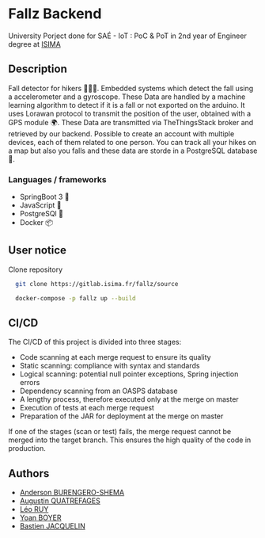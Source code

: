 # Fallz Backend

University Porject done for SAÉ - IoT : PoC & PoT in 2nd year of Engineer degree at [ISIMA](https://www.isima.fr/)

## Description

Fall detector for hikers 🚶🏼‍♂️. Embedded systems which detect the fall using a accelerometer and a gyroscope. These Data are handled by a machine learning algorithm to detect if it is a fall or not exported on the arduino.
It uses Lorawan protocol to transmit the position of the user, obtained with a GPS module 🌍. These Data are transmitted via TheThingsStack broker and retrieved by our backend. Possible to create an account with multiple devices, each of them related to one person. You can track all your hikes on a map but also you falls and these data are storde in a PostgreSQL database 💾.

### Languages / frameworks
- SpringBoot 3 🍃
- JavaScript 📱
- PostgreSQl 💾
- Docker 📦

## User notice

Clone repository

```bash
  git clone https://gitlab.isima.fr/fallz/source
```

```bash
  docker-compose -p fallz up --build 
```

## CI/CD

The CI/CD of this project is divided into three stages:

- Code scanning at each merge request to ensure its quality
- Static scanning: compliance with syntax and standards
- Logical scanning: potential null pointer exceptions, Spring injection errors
- Dependency scanning from an OASPS database
- A lengthy process, therefore executed only at the merge on master
- Execution of tests at each merge request
- Preparation of the JAR for deployment at the merge on master

If one of the stages (scan or test) fails, the merge request cannot be merged into the target branch.
This ensures the high quality of the code in production.

## Authors

- [Anderson BURENGERO-SHEMA](https://gitlab.isima.fr/anburenger)
- [Augustin QUATREFAGES](https://gitlab.isima.fr/auquatrefa)
- [Léo RUY](https://gitlab.isima.fr/leruy)
- [Yoan BOYER](https://gitlab.isima.fr/yoboyer)
- [Bastien JACQUELIN](https://github.com/Basuw)
